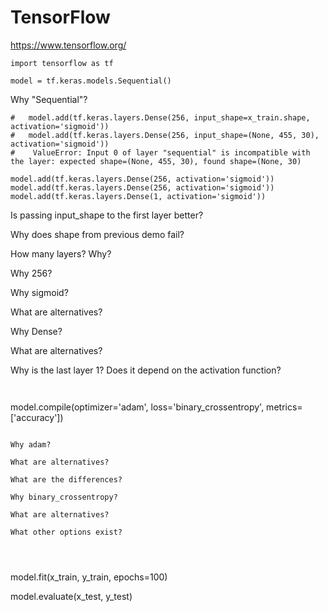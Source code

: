 
#	TensorFlow



https://www.tensorflow.org/






```
import tensorflow as tf

model = tf.keras.models.Sequential()
```

Why "Sequential"?



```
#	model.add(tf.keras.layers.Dense(256, input_shape=x_train.shape, activation='sigmoid'))
#	model.add(tf.keras.layers.Dense(256, input_shape=(None, 455, 30), activation='sigmoid'))
#    ValueError: Input 0 of layer "sequential" is incompatible with the layer: expected shape=(None, 455, 30), found shape=(None, 30)

model.add(tf.keras.layers.Dense(256, activation='sigmoid'))
model.add(tf.keras.layers.Dense(256, activation='sigmoid'))
model.add(tf.keras.layers.Dense(1, activation='sigmoid'))
```

Is passing input_shape to the first layer better?

Why does shape from previous demo fail?

How many layers? Why?

Why 256?

Why sigmoid?

What are alternatives?

Why Dense?

What are alternatives?

Why is the last layer 1? Does it depend on the activation function?

```


```
model.compile(optimizer='adam', loss='binary_crossentropy', metrics=['accuracy'])
```

Why adam?

What are alternatives?

What are the differences?

Why binary_crossentropy?

What are alternatives?

What other options exist?




```

model.fit(x_train, y_train, epochs=100)

model.evaluate(x_test, y_test)

```

